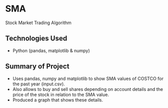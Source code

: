 # SMA
Stock Market Trading Algorithm

## Technologies Used

- Python (pandas, matplotlib & numpy)

## Summary of Project

- Uses pandas, numpy and matplotlib to show SMA values of COSTCO for the past year (input.csv). 
- Also allows to buy and sell shares depending on account details and the price of the stock in relation to the SMA value. 
- Produced a graph that shows these details.

